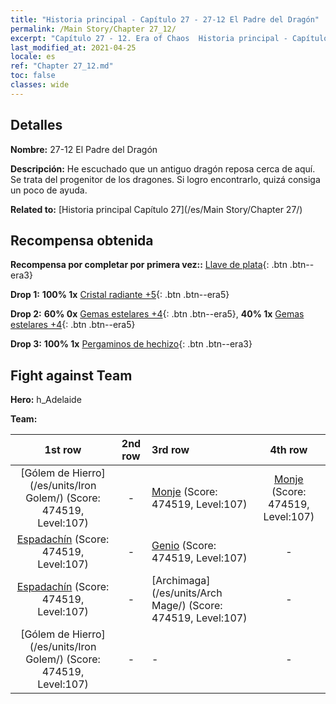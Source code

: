 ```yaml
---
title: "Historia principal - Capítulo 27 - 27-12 El Padre del Dragón"
permalink: /Main Story/Chapter 27_12/
excerpt: "Capítulo 27 - 12. Era of Chaos  Historia principal - Capítulo 27_12. 27-12 El Padre del Dragón"
last_modified_at: 2021-04-25
locale: es
ref: "Chapter 27_12.md"
toc: false
classes: wide
---
```


## Detalles

 **Nombre:** 27-12 El Padre del Dragón

 **Descripción:** He escuchado que un antiguo dragón reposa cerca de aquí. Se trata del progenitor de los dragones. Si logro encontrarlo, quizá consiga un poco de ayuda.

 **Related to:** [Historia principal Capítulo 27](/es/Main Story/Chapter 27/)

## Recompensa obtenida

 **Recompensa por completar por primera vez::** [Llave de plata](/ItemsES/con_693/){: .btn .btn--era3}

 **Drop 1:** **100% 1x** [Cristal radiante +5](/ItemsES/mat_101/){: .btn .btn--era5}

 **Drop 2:** **60% 0x** [Gemas estelares +4](/ItemsES/mat_93/){: .btn .btn--era5}, **40% 1x** [Gemas estelares +4](/ItemsES/mat_93/){: .btn .btn--era5}

 **Drop 3:** **100% 1x** [Pergaminos de hechizo](/ItemsES/con_694/){: .btn .btn--era3}


## Fight against Team
 **Hero:** h_Adelaide

 **Team:**


  | 1st row | 2nd row | 3rd row | 4th row |
  |:----:|:----:|:----|:----:|
  | [Gólem de Hierro](/es/units/Iron Golem/) (Score: 474519, Level:107)  | - | [Monje](/es/units/Monk/) (Score: 474519, Level:107)  | [Monje](/es/units/Monk/) (Score: 474519, Level:107)  |
  | [Espadachín](/es/units/Swordsman/) (Score: 474519, Level:107)  | - | [Genio](/es/units/Genie/) (Score: 474519, Level:107)  | - |
  | [Espadachín](/es/units/Swordsman/) (Score: 474519, Level:107)  | - | [Archimaga](/es/units/Arch Mage/) (Score: 474519, Level:107)  | - |
  | [Gólem de Hierro](/es/units/Iron Golem/) (Score: 474519, Level:107)  | - | - | - |


